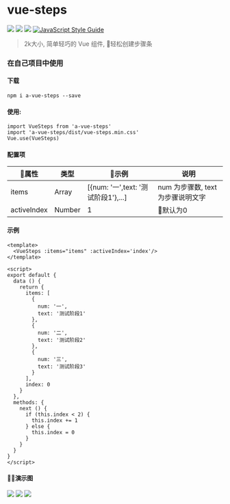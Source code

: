 # vue-steps

[![](https://img.shields.io/badge/npm-v5.5.1-519dd9.svg)](https://github.com/morehardy/vue-steps)
[![](https://img.shields.io/badge/版本-v1.0-519dd9.svg)](https://github.com/morehardy/vue-steps)
[![](https://img.shields.io/badge/Vue->2.0-519dd9.svg)](https://github.com/morehardy/vue-steps)
[![JavaScript Style Guide](https://img.shields.io/badge/code_style-Eslint-brightgreen.svg)](https://eslint.org/)


> 2k大小, 简单轻巧的 Vue 组件, 轻松创建步骤条

### 在自己项目中使用

#### 下载
```
npm i a-vue-steps --save
```

#### 使用:
```
import VueSteps from 'a-vue-steps'
import 'a-vue-steps/dist/vue-steps.min.css'
Vue.use(VueSteps)
```

#### 配置项
属性 | 类型 | 示例 | 说明
----|----|----|----|
items | Array| [{num: '一',text: '测试阶段1'},...] | num 为步骤数, text 为步骤说明文字
activeIndex | Number| 1 | 默认为0

#### 示例
```
<template>
  <VueSteps :items="items" :activeIndex='index'/>
</template>

<script>
export default {
  data () {
    return {
      items: [
        {
          num: '一',
          text: '测试阶段1'
        },
        {
          num: '二',
          text: '测试阶段2'
        },
        {
          num: '三',
          text: '测试阶段3'
        }
      ],
      index: 0
    }
  },
  methods: {
    next () {
      if (this.index < 2) {
        this.index += 1
      } else {
        this.index = 0
      }
    }
  }
}
</script>
```

#### 演示图
![](https://github.com/morehardy/vue-steps/blob/master/img/%E5%B1%8F%E5%B9%95%E5%BF%AB%E7%85%A7%202018-03-07%20%E4%B8%8B%E5%8D%8810.48.41.png?raw=true)
![](https://github.com/morehardy/vue-steps/blob/master/img/2018-03-07%2022.44.47.gif?raw=true)
![](https://github.com/morehardy/vue-steps/blob/master/img/2018-03-07%2022.46.16.gif?raw=true)
